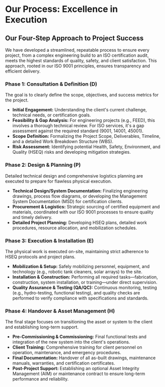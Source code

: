# Our Process: Excellence in Execution

## Our Four-Step Approach to Project Success
We have developed a streamlined, repeatable process to ensure every project, from a complex engineering build to an ISO certification audit, meets the highest standards of quality, safety, and client satisfaction. This approach, rooted in our ISO 9001 principles, ensures transparency and efficient delivery.

### Phase 1: Consultation & Definition (D)
The goal is to clearly define the scope, objectives, and success metrics for the project.

*   **Initial Engagement:** Understanding the client's current challenge, technical needs, or certification goals.
*   **Feasibility & Gap Analysis:** For engineering projects (e.g., FEED), this involves a thorough technical review. For ISO services, it's a gap assessment against the required standard (9001, 14001, 45001).
*   **Scope Definition:** Formalizing the Project Scope, Deliverables, Timeline, and a detailed Work Breakdown Structure (WBS).
*   **Risk Assessment:** Identifying potential Health, Safety, Environment, and Quality (HSEQ) risks and developing mitigation strategies.

### Phase 2: Design & Planning (P)
Detailed technical design and comprehensive logistics planning are executed to prepare for flawless physical execution.

*   **Technical Design/System Documentation:** Finalizing engineering drawings, process flow diagrams, or developing the Management System Documentation (MSD) for certification clients.
*   **Procurement & Logistics:** Strategic sourcing of certified equipment and materials, coordinated with our ISO 9001 processes to ensure quality and timely delivery.
*   **Detailed Project Planning:** Developing HSEQ plans, detailed work procedures, resource allocation, and mobilization schedules.

### Phase 3: Execution & Installation (E)
The physical work is executed on-site, maintaining strict adherence to HSEQ protocols and project plans.

*   **Mobilization & Setup:** Safely mobilizing personnel, equipment, and technology (e.g., robotic tank cleaners, solar arrays) to the site.
*   **Installation & Construction:** Performing all required tasks—fabrication, construction, system installation, or training—under direct supervision.
*   **Quality Assurance & Testing (QA/QC):** Continuous monitoring, testing (e.g., hydro-testing, functional testing), and quality checks are performed to verify compliance with specifications and standards.

### Phase 4: Handover & Asset Management (H)
The final stage focuses on transitioning the asset or system to the client and establishing long-term support.

*   **Pre-Commissioning & Commissioning:** Final functional tests and integration of the new system into the client's operations.
*   **Client Training:** Comprehensive training for client personnel on operation, maintenance, and emergency procedures.
*   **Final Documentation:** Handover of all as-built drawings, maintenance manuals, warranties, and certification certificates.
*   **Post-Project Support:** Establishing an optional Asset Integrity Management (AIM) or maintenance contract to ensure long-term performance and reliability.